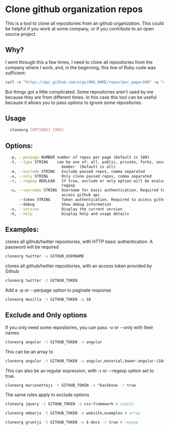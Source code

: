 Clone github organization repos
===

This is a tool to clone all repositories from an github organization.
This could be helpful if you work at some company, or if you contribute to an open source project.

Why?
---
I went through this a few times, I need to clone all repositories from the company where I work, and, in the beginning, this line of Ruby code was sufficient:

```ruby
curl -s "https://api.github.com/orgs/ORG_NAME/repos?per_page=100" -u "username" | ruby -rubygems -e 'require "json"; JSON.load(STDIN.read).each {|repo| %x[git clone #{repo["ssh_url"]} ]}'
```

But things got a little complicated. Some repositories aren't used by me because they are from different times. In this case this tool can be useful because it allows you to pass options to ignore some repositories.

Usage
---
```bash
  cloneorg [OPTIONS] [ORG]
```

Options:
---
```bash
  -p, --perpage NUMBER number of repos per page (Default is 100)
  -t, --type STRING    can be one of: all, public, private, forks, sources,
                         member  (Default is all)
  -e, --exclude STRING   Exclude passed repos, comma separated
  -o, --only STRING      Only clone passed repos, comma separated
  -r, --regexp BOOLEAN   If true, exclude or only option will be evaluated as a
                         regexp
  -u, --username STRING  Username for basic authentication. Required to
                         access github api
      --token STRING     Token authentication. Required to access github api
      --debug            Show debug information
  -v, --version          Display the current version
  -h, --help             Display help and usage details
```

Examples:
---

clones all github/twitter repositories, with HTTP basic authentication. A password will be required

```bash
cloneorg twitter -u GITHUB_USERNAME
```

clones all github/twitter repositories, with an access token provided by Github

```bash
cloneorg twitter -t GITHUB_TOKEN
```

Add a -p or --perpage option to paginate response

```bash
cloneorg mozilla -t GITHUB_TOKEN -p 10
```

Exclude and Only options
---

If you only need some repositories, you can pass -o or --only with their names

```bash
cloneorg angular -t GITHUB_TOKEN -o angular
```

This can be an array to

```bash
cloneorg angular -t GITHUB_TOKEN -o angular,material,bower-angular-i18n
```

This can also be an regular expression, with -r or --regexp option set to true.

```bash
cloneorg marionettejs -t GITHUB_TOKEN -o ^backbone -r true
```

The same rules apply to exclude options

```bash
cloneorg jquery -t GITHUB_TOKEN -e css-framework # simple
```

```bash
cloneorg emberjs -t GITHUB_TOKEN -e website,examples # array
```

```bash
cloneorg gruntjs -t GITHUB_TOKEN -e $-docs -r true # regexp
```